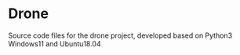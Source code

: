 # Drone
Source code files for the drone project, developed based on Python3 Windows11 and Ubuntu18.04
